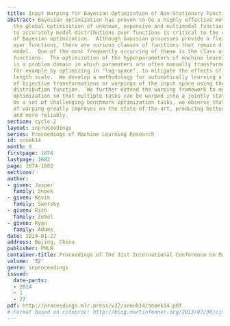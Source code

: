 ```yaml
---
title: Input Warping for Bayesian Optimization of Non-Stationary Functions
abstract: Bayesian optimization has proven to be a highly effective methodology for
  the global optimization of unknown, expensive and multimodal functions.  The ability
  to accurately model distributions over functions is critical to the effectiveness
  of Bayesian optimization.  Although Gaussian processes provide a flexible prior
  over functions, there are various classes of functions that remain difficult to
  model.  One of the most frequently occurring of these is the class of non-stationary
  functions.  The optimization of the hyperparameters of machine learning algorithms
  is a problem domain in which parameters are often manually transformed a priori,
  for example by optimizing in "log-space", to mitigate the effects of spatially-varying
  length scale.  We develop a methodology for automatically learning a wide family
  of bijective transformations or warpings of the input space using the Beta cumulative
  distribution function.  We further extend the warping framework to multi-task Bayesian
  optimization so that multiple tasks can be warped into a jointly stationary space.
  On a set of challenging benchmark optimization tasks, we observe that the inclusion
  of warping greatly improves on the state-of-the-art, producing better results faster
  and more reliably.
section: cycle-2
layout: inproceedings
series: Proceedings of Machine Learning Research
id: snoek14
month: 0
firstpage: 1674
lastpage: 1682
page: 1674-1682
sections: 
author:
- given: Jasper
  family: Snoek
- given: Kevin
  family: Swersky
- given: Rich
  family: Zemel
- given: Ryan
  family: Adams
date: 2014-01-27
address: Bejing, China
publisher: PMLR
container-title: Proceedings of The 31st International Conference on Machine Learning
volume: '32'
genre: inproceedings
issued:
  date-parts:
  - 2014
  - 1
  - 27
pdf: http://proceedings.mlr.press/v32/snoek14/snoek14.pdf
# Format based on citeproc: http://blog.martinfenner.org/2013/07/30/citeproc-yaml-for-bibliographies/
---
```

